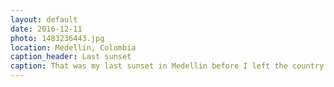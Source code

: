 ```yaml
---
layout: default
date: 2016-12-11
photo: 1483236443.jpg
location: Medellin, Colombia
caption_header: Last sunset
caption: That was my last sunset in Medellin before I left the country to Mexico. On that afternoon, we had a BBQ on a rooftop with Cedric, Lita, Roxy and Logan <3
---
```

